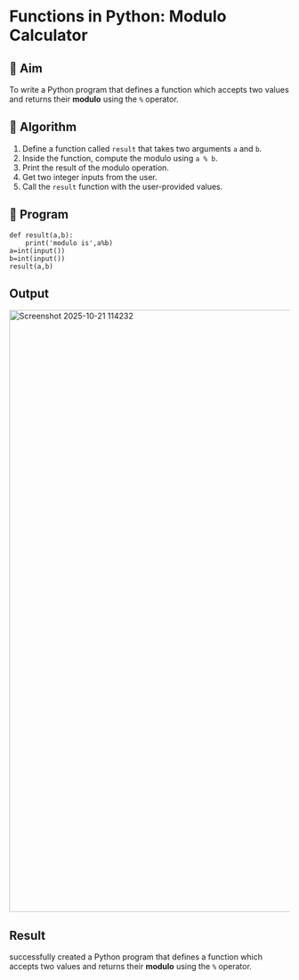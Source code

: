 # Functions in Python: Modulo Calculator

## 🎯 Aim
To write a Python program that defines a function which accepts two values and returns their **modulo** using the `%` operator.

## 🧠 Algorithm
1. Define a function called `result` that takes two arguments `a` and `b`.
2. Inside the function, compute the modulo using `a % b`.
3. Print the result of the modulo operation.
4. Get two integer inputs from the user.
5. Call the `result` function with the user-provided values.

## 🧾 Program
```
def result(a,b):
    print('modulo is',a%b)
a=int(input())
b=int(input())
result(a,b)
```

## Output
<img width="1920" height="1080" alt="Screenshot 2025-10-21 114232" src="https://github.com/user-attachments/assets/419673fd-43f7-4dc9-bfb4-7432b3f0ae71" />

## Result
successfully created a Python program that defines a function which accepts two values and returns their **modulo** using the `%` operator.
